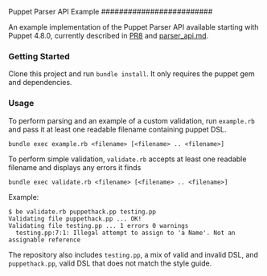 Puppet Parser API Example
#########################

An example implementation of the Puppet Parser API available starting with Puppet 4.8.0,
currently described in [PR8](https://github.com/hlindberg/misc-puppet-docs/pull/8) and
[parser_api.md](https://github.com/hlindberg/misc-puppet-docs/blob/d1cbf17d720be4bede5352b25b21324474b73958/parser_api/parser_api.md).

### Getting Started

Clone this project and run `bundle install`. It only requires the puppet gem and dependencies.

### Usage

To perform parsing and an example of a custom validation, run `example.rb` and pass it at least one readable filename containing puppet DSL.

    bundle exec example.rb <filename> [<filename> .. <filename>]

To perform simple validation, `validate.rb` accepts at least one readable filename and displays any errors it finds

    bundle exec validate.rb <filename> [<filename> .. <filename>]

Example:

    $ be validate.rb puppethack.pp testing.pp
    Validating file puppethack.pp ... OK!
    Validating file testing.pp ... 1 errors 0 warnings
      testing.pp:7:1: Illegal attempt to assign to 'a Name'. Not an assignable reference

The repository also includes `testing.pp`, a mix of valid and invalid DSL, and `puppethack.pp`, valid DSL that does not match the style guide.

